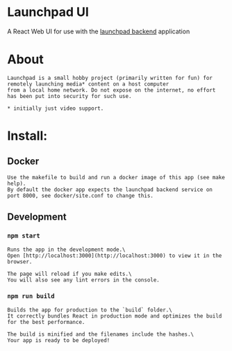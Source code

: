 # Launchpad UI

A React Web UI for use with the [launchpad backend](https://github.com/n1mras/launchpad) application

# About
    Launchpad is a small hobby project (primarily written for fun) for remotely launching media* content on a host computer
    from a local home network. Do not expose on the internet, no effort has been put into security for such use.

    * initially just video support.


# Install:
 ## Docker
    Use the makefile to build and run a docker image of this app (see make help).
    By default the docker app expects the launchpad backend service on port 8000, see docker/site.conf to change this.  
 
## Development
### `npm start`
    
    Runs the app in the development mode.\
    Open [http://localhost:3000](http://localhost:3000) to view it in the browser.
    
    The page will reload if you make edits.\
    You will also see any lint errors in the console.

### `npm run build`
    
    Builds the app for production to the `build` folder.\
    It correctly bundles React in production mode and optimizes the build for the best performance.
    
    The build is minified and the filenames include the hashes.\
    Your app is ready to be deployed!